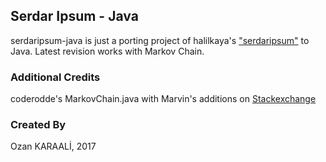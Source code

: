## Serdar Ipsum - Java
serdaripsum-java is just a porting project of halilkaya's ["serdaripsum"](https://github.com/halilkaya/serdaripsum) to Java.
Latest revision works with Markov Chain.

### Additional Credits
coderodde's MarkovChain.java with Marvin's additions on [Stackexchange](https://codereview.stackexchange.com/questions/163319/generating-text-from-a-markov-chain-in-java)

### Created By
Ozan KARAALİ, 2017


